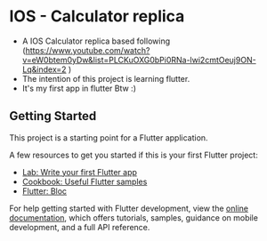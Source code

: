 # IOS - Calculator replica

* A IOS Calculator replica based following (https://www.youtube.com/watch?v=eW0btem0yDw&list=PLCKuOXG0bPi0RNa-lwi2cmtOeuj9ON-Lq&index=2 )
* The intention of this project is learning flutter.
* It's my first app in flutter Btw :)

## Getting Started

This project is a starting point for a Flutter application.

A few resources to get you started if this is your first Flutter project:

- [Lab: Write your first Flutter app](https://docs.flutter.dev/get-started/codelab)
- [Cookbook: Useful Flutter samples](https://docs.flutter.dev/cookbook)
- [Flutter: Bloc](https://bloclibrary.dev/#/)

For help getting started with Flutter development, view the
[online documentation](https://docs.flutter.dev/), which offers tutorials,
samples, guidance on mobile development, and a full API reference.
